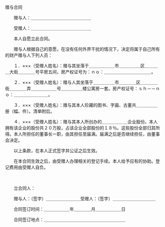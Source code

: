 



赠与合同



 

　　赠与人：＿＿＿＿＿＿＿＿＿＿＿＿＿＿

　　受赠人：＿＿＿＿＿＿＿＿＿＿＿＿＿＿

　　本人自愿立此合同。

　　赠与人根据自己的意愿，在没有任何外界干扰的情况下，决定将属于自己所有的财产赠与人下列人员：

　　１．×××（受赠人姓名）：赠与其坐落于＿＿＿＿＿＿市＿＿＿＿＿区＿＿＿＿大街＿＿＿＿号平房五间，房产权证号为：ｎｏ：＿＿＿＿＿＿＿＿＿＿＿。

　　２．×××（受赠人姓名）：赠与人其坐落于＿＿＿＿＿市＿＿＿＿区＿＿＿＿街＿＿＿＿弄＿＿＿＿＿＿号＿＿＿＿＿楼公寓房一套。房产权证号：ｓｈ－－ｎｏ：＿＿＿＿＿＿＿＿。

　　３．×××（受赠人姓名）：赠与其本人珍藏的图书、字画、古董共＿＿＿＿＿册（幅、件）。清单附后。

　　４．×××（受赠人姓名）：赠与其本人所创办的＿＿＿＿＿＿企业股份。本人拥有该企业的股份共２０万股，占该企业全部股份的１８％。这些股份全部归其所得。本人所担任的董事长一职，由其担任至届满。届满之后是否继续担任，由董事会决定。

　　以上条款，在本人正式签字并公证之后生效。

　　在本合同生效之后，由受赠人办理相关的登记手续。本人给予应有的协助。登记费用由受赠人自负。

　　

　　立合同人：

　　赠与人：（签字）＿＿＿＿＿＿＿＿受赠人：（签字）＿＿＿＿＿＿＿＿＿＿

　　合同签订时间：＿＿＿＿＿＿年＿＿＿＿月＿＿＿＿＿＿日

　　合同签订地点：＿＿＿＿＿＿＿＿＿＿＿＿＿＿＿＿＿＿＿

　　